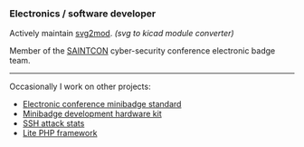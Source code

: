 <!--
### Hi there 👋


**Sodium-Hydrogen/Sodium-Hydrogen** is a ✨ _special_ ✨ repository because its `README.md` (this file) appears on your GitHub profile.

Here are some ideas to get you started:

- 🔭 I’m currently working on ...
- 🌱 I’m currently learning ...
- 👯 I’m looking to collaborate on ...
- 🤔 I’m looking for help with ...
- 💬 Ask me about ...
- 📫 How to reach me: ...
- 😄 Pronouns: ...
- ⚡ Fun fact: ...
-->

### Electronics / software developer

Actively maintain [svg2mod](https://github.com/svg2mod/svg2mod). _(svg to kicad module converter)_

Member of the [SAINTCON](https://saintcon.org) cyber-security conference electronic badge team. 

-----

Occasionally I work on other projects:
- [Electronic conference minibadge standard](https://github.com/lukejenkins/minibadge)
- [Minibadge development hardware kit](https://github.com/sodium-hydrogen/minibadge-dev)
- [SSH attack stats](https://github.com/sodium-hydrogen/ssh-attack-stats)
- [Lite PHP framework](https://github.com/sodium-hydrogen/php-framework)
  
